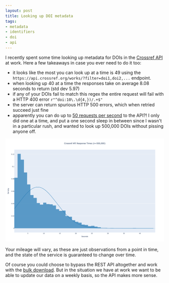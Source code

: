 ```yaml
---
layout: post
title: Looking up DOI metadata
tags:
- metadata
- identifiers
- doi
- api
---
```


I recently spent some time looking up metadata for DOIs in the [Crossref API] at work. Here a few takeaways in case you ever need to do it too:

- it looks like the most you can look up at a time is 49 using the `https://api.crossref.org/works/?filter=doi1,doi2,...` endpoint.
- when looking up 40 at a time the responses take on average 8.08 seconds to return (std dev 5.97)
- if any of your DOIs fail to match this regex the entire request will fail with a HTTP 400 error `r"^doi:10\.\d{4,})/.+$"`
- the server can return spurious HTTP 500 errors, which when retried succeed just fine
- apparently you can do up to [50 requests per second] to the API?! I only did one at a time, and put a one second sleep in between since I wasn't in a particular rush, and wanted to look up 500,000 DOIs without pissing anyone off.

<a href="/images/crossref-api.png"><img class="img-fluid" src="/images/crossref-api.png"></a>

Your mileage will vary, as these are just observations from a point in time, and the state of the service is guaranteed to change over time.

Of course you could choose to bypass the REST API altogether and work with the [bulk download]. But in the situation we have at work we want to be able to update our data on a weekly basis, so the API makes more sense.

[Crossref API]: https://www.crossref.org/documentation/retrieve-metadata/rest-api/
[50 requests per second]: https://api.crossref.org/swagger-ui/index.html#limits
[bulk download]: https://www.crossref.org/learning/public-data-file/
